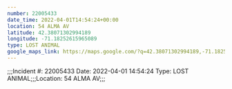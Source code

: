 ```yaml
---
number: 22005433
date_time: 2022-04-01T14:54:24+00:00
location: 54 ALMA AV
latitude: 42.38071302994189
longitude: -71.18252615965089
type: LOST ANIMAL
google_maps_link: https://maps.google.com/?q=42.38071302994189,-71.18252615965089
---
```


;;;Incident #: 22005433  Date: 2022-04-01 14:54:24   Type: LOST ANIMAL;;;Location: 54 ALMA AV;;;
